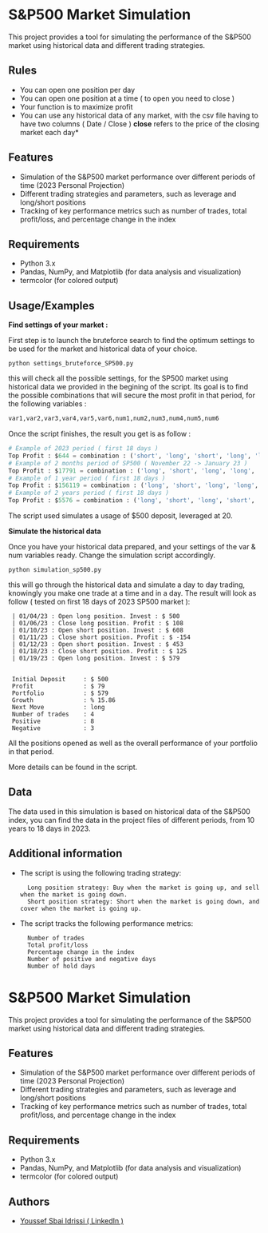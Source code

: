
# S&P500 Market Simulation

This project provides a tool for simulating the performance of the S&P500 market using historical data and different trading strategies.

## Rules

* You can open one position per day
* You can open one position at a time ( to open you need to close )
* Your function is to maximize profit 
* You can use any historical data of any market, with the csv file having to have two columns ( Date / Close ) 
**close** refers to the price of the closing market each day*

## Features

* Simulation of the S&P500 market performance over different periods of time (2023 Personal Projection)
* Different trading strategies and parameters, such as leverage and long/short positions
* Tracking of key performance metrics such as number of trades, total profit/loss, and percentage change in the index

## Requirements

* Python 3.x
* Pandas, NumPy, and Matplotlib (for data analysis and visualization)
* termcolor (for colored output)


## Usage/Examples

**Find settings of your market :** 

First step is to launch the bruteforce search to find the optimum settings to be used for the market and historical data of your choice.
```shell
python settings_bruteforce_SP500.py
```

this will check all the possible settings, for the SP500 market using historical data we provided in the begining of the script.
Its goal is to find the possible combinations that will secure the most profit in that period, for the following variables : 

```python
var1,var2,var3,var4,var5,var6,num1,num2,num3,num4,num5,num6
```

Once the script finishes, the result you get is as follow :
```python
# Example of 2023 period ( first 18 days ) 
Top Profit : $644 = combination : ('short', 'long', 'short', 'long', 'long', 'long') (1, 3, 2, 1, 1, 1, 1, 1)
# Example of 2 months period of SP500 ( November 22 -> January 23 )
Top Profit : $17791 = combination : ('long', 'short', 'long', 'long', 'long', 'long') (1, 3, 3, 1, 1, 1, 2, 3)
# Example of 1 year period ( first 18 days ) 
Top Profit : $156119 = combination : ('long', 'short', 'long', 'long', 'short', 'long') (1, 3, 3, 3, 1, 1, 2, 3)
# Example of 2 years period ( first 18 days ) 
Top Profit : $5576 = combination : ('long', 'short', 'long', 'short', 'long', 'long') (1, 3, 2, 2, 1, 1, 2, 3)

```
The script used simulates a usage of $500 deposit, leveraged at 20.

**Simulate the historical data**

Once you have your historical data prepared, and your settings of the var & num variables ready. Change the simulation script accordingly.

```shell
python simulation_sp500.py
```

this will go through the historical data and simulate a day to day trading, knowingly you make one trade at a time and in a day.
The result will look as follow ( tested on first 18 days of 2023 SP500 market ): 

```shell
 | 01/04/23 : Open long position. Invest : $ 500
 | 01/06/23 : Close long position. Profit : $ 108
 | 01/10/23 : Open short position. Invest : $ 608
 | 01/11/23 : Close short position. Profit : $ -154
 | 01/12/23 : Open short position. Invest : $ 453
 | 01/18/23 : Close short position. Profit : $ 125
 | 01/19/23 : Open long position. Invest : $ 579


 Initial Deposit     : $ 500
 Profit              : $ 79
 Portfolio           : $ 579
 Growth              : % 15.86
 Next Move           : long
 Number of trades    : 4
 Positive            : 8
 Negative            : 3
```

All the positions opened as well as the overall performance of your portfolio in that period.

More details can be found in the script.

## Data

The data used in this simulation is based on historical data of the S&P500 index, you can find the data in the project files of different periods, from 10 years to 18 days in 2023.

## Additional information

* The script is using the following trading strategy:

        Long position strategy: Buy when the market is going up, and sell when the market is going down.
        Short position strategy: Short when the market is going down, and cover when the market is going up.
* The script tracks the following performance metrics:

        Number of trades
        Total profit/loss
        Percentage change in the index
        Number of positive and negative days
        Number of hold days


# S&P500 Market Simulation

This project provides a tool for simulating the performance of the S&P500 market using historical data and different trading strategies.

## Features

* Simulation of the S&P500 market performance over different periods of time (2023 Personal Projection)
* Different trading strategies and parameters, such as leverage and long/short positions
* Tracking of key performance metrics such as number of trades, total profit/loss, and percentage change in the index

## Requirements

* Python 3.x
* Pandas, NumPy, and Matplotlib (for data analysis and visualization)
* termcolor (for colored output)


## Authors

- [Youssef Sbai Idrissi ( LinkedIn )](linkedin.com/sbaiidrissiyoussef?_l=en_US)

